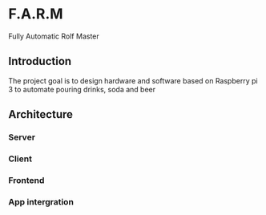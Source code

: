 # F.A.R.M
Fully Automatic Rolf Master

## Introduction
The project goal is to design hardware and software based on Raspberry pi 3 to automate pouring drinks, soda and beer

## Architecture

### Server


### Client


### Frontend


### App intergration
